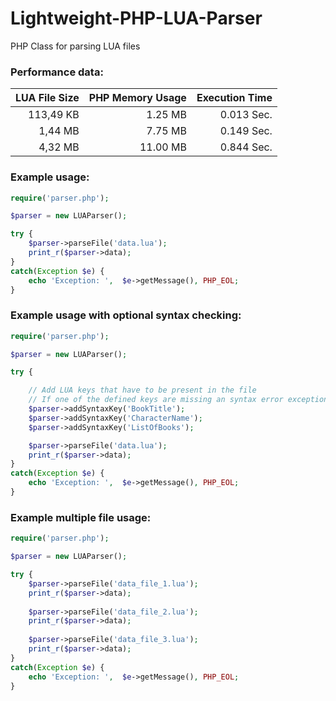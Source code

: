 Lightweight-PHP-LUA-Parser
===================

PHP Class for parsing LUA files


### Performance data: ###

| LUA File Size | PHP Memory Usage  | Execution Time |
| ------------: |------------------:| --------------:|
| 113,49 KB     | 1.25 MB           | 0.013 Sec.     |
| 1,44 MB       | 7.75 MB           | 0.149 Sec.     |
| 4,32 MB       | 11.00 MB          | 0.844 Sec.     |


### Example usage: ###

```php
require('parser.php');

$parser = new LUAParser();

try {
	$parser->parseFile('data.lua');
	print_r($parser->data);
}
catch(Exception $e) {
    echo 'Exception: ',  $e->getMessage(), PHP_EOL;
}
```

### Example usage with optional syntax checking: ###

```php
require('parser.php');

$parser = new LUAParser();

try {

	// Add LUA keys that have to be present in the file
	// If one of the defined keys are missing an syntax error exception will be thrown
	$parser->addSyntaxKey('BookTitle');
	$parser->addSyntaxKey('CharacterName');
	$parser->addSyntaxKey('ListOfBooks');

	$parser->parseFile('data.lua');
	print_r($parser->data);
}
catch(Exception $e) {
    echo 'Exception: ',  $e->getMessage(), PHP_EOL;
}
```

### Example multiple file usage: ###

```php
require('parser.php');

$parser = new LUAParser();

try {
	$parser->parseFile('data_file_1.lua');
	print_r($parser->data);
	
	$parser->parseFile('data_file_2.lua');
	print_r($parser->data);
	
	$parser->parseFile('data_file_3.lua');
	print_r($parser->data);
}
catch(Exception $e) {
    echo 'Exception: ',  $e->getMessage(), PHP_EOL;
}
```
